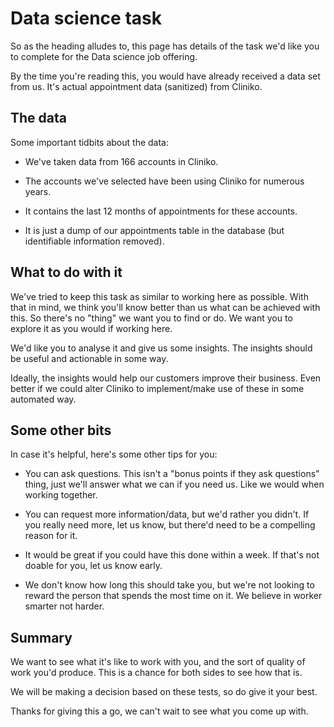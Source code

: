 # Data science task

So as the heading alludes to, this page has details of the task we'd like you to complete for the Data science job offering.

By the time you're reading this, you would have already received a data set from us. It's actual appointment data (sanitized) from Cliniko.

## The data

Some important tidbits about the data:

- We've taken data from 166 accounts in Cliniko.

- The accounts we've selected have been using Cliniko for numerous years.

- It contains the last 12 months of appointments for these accounts.

- It is just a dump of our appointments table in the database (but identifiable information removed).

## What to do with it

We've tried to keep this task as similar to working here as possible. With that in mind, we think you'll know better than us what can be achieved with this. So there's no "thing" we want you to find or do. We want you to explore it as you would if working here.

We'd like you to analyse it and give us some insights. The insights should be useful and actionable in some way.

Ideally, the insights would help our customers improve their business. Even better if we could alter Cliniko to implement/make use of these in some automated way.

## Some other bits

In case it's helpful, here's some other tips for you:

- You can ask questions. This isn't a "bonus points if they ask questions" thing, just we'll answer what we can if you need us. Like we would when working together.

- You can request more information/data, but we'd rather you didn't. If you really need more, let us know, but there'd need to be a compelling reason for it.

- It would be great if you could have this done within a week. If that's not doable for you, let us know early.

- We don't know how long this should take you, but we're not looking to reward the person that spends the most time on it. We believe in worker smarter not harder.

## Summary

We want to see what it's like to work with you, and the sort of quality of work you'd produce. This is a chance for both sides to see how that is.

We will be making a decision based on these tests, so do give it your best.

Thanks for giving this a go, we can't wait to see what you come up with.



